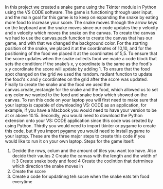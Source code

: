 In this project we created a snake game using the Tkinter module in Python using the VS CODE software. The game is functioning through user input, and the main goal for this game is to keep on expanding the snake by eating more food to increase your score. The snake moves through the arrow keys on the keyboard and the snake moves since our code updates the y velocity and x velocity which moves the snake on the canvas. To create the canvas we had to use the canvas.pack function to create the canvas that has our game, and with that we changed the background color. For the starting position of the snake, we placed it at the coordinates of 10,10, and for the positioning of the food we placed it at the coordinates of 5,5. To ensure that the score updates when the snake collects food we made a code block that sets the condition: if the snake’s x, y coordinate is the same as the food's x,y coordinate the score will update by adding 1. To ensure that the food spot changed on the grid we used the random. radiant function to update the food's x and y coordinates on the grid after the score was updated. Finally to create the snake and the food we used the canvas.create_rectangle for the snake and the food, which allowed us to set any color we wanted to the food and snake body which showed on the canvas. To run this code on your laptop you will first need to make sure that your laptop is capable of downloading VS: CODE as an application, for example, if you have a Macbook you would need to have your version to be at or above 10.15. Secondly, you would need to download the Python extension onto your VS: CODE application since this code was created by using Python. Thirdly you would need to import tkinter or pygame to create this code, but if you import pygame you would need to install pygame to your laptop. These are the three major steps to create this code if you would like to run it on your own laptop. 
Steps for the game itself: 
1. Decide the rows, colum and the amount of tiles you want too have. Also decide their vaules
2  Create the canvas with the length and the width of it 
3  Create snake body and food 
4 Create the codintion that detrmines which direction the snake moves in 
5. Create the score
6. Create a code for updatinng teh socre when the snake eats teh food everytime
   
